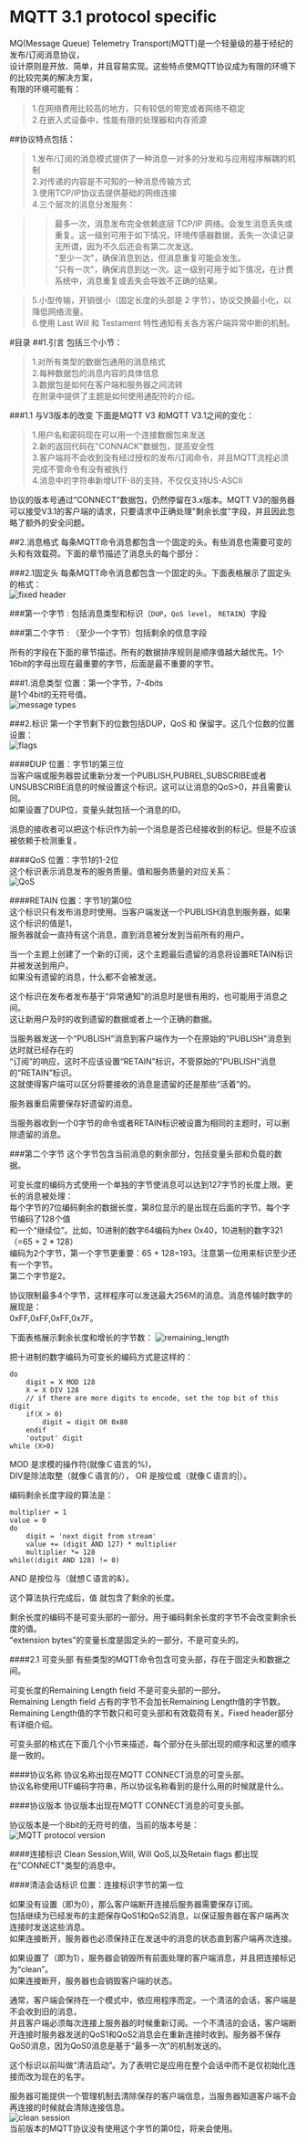 MQTT 3.1 protocol specific
===================================
MQ(Message Queue) Telemetry Transport(MQTT)是一个轻量级的基于经纪的发布/订阅消息协议，  
设计原则是开放、简单，并且容易实现。这些特点使MQTT协议成为有限的环境下的比较完美的解决方案，  
有限的环境可能有：
>1.在网络费用比较高的地方，只有较低的带宽或者网络不稳定  
>2.在嵌入式设备中，性能有限的处理器和内存资源  

##协议特点包括：
>1.发布/订阅的消息模式提供了一种消息一对多的分发和与应用程序解耦的机制  
>2.对传递的内容是不可知的一种消息传输方式  
>3.使用TCP/IP协议去提供基础的网络连接  
>4.三个层次的消息分发服务：

>>最多一次，消息发布完全依赖底层 TCP/IP 网络。会发生消息丢失或重复。这一级别可用于如下情况，环境传感器数据，丢失一次读记录无所谓，因为不久后还会有第二次发送。  
>>"至少一次"，确保消息到达，但消息重复可能会发生。  
>>"只有一次"，确保消息到达一次。这一级别可用于如下情况，在计费系统中，消息重复或丢失会导致不正确的结果。

>5.小型传输，开销很小（固定长度的头部是 2 字节），协议交换最小化，以降低网络流量。  
>6.使用 Last Will 和 Testament 特性通知有关各方客户端异常中断的机制。  

#目录
##1.引言
包括三个小节：
>1.对所有类型的数据包通用的消息格式  
>2.每种数据包的消息内容的具体信息  
>3.数据包是如何在客户端和服务器之间流转  
在附录中提供了主题是如何使用通配符的介绍。

###1.1 与V3版本的改变
下面是MQTT V3 和MQTT V3.1之间的变化：
>1.用户名和密码现在可以用一个连接数据包来发送  
>2.新的返回代码在"CONNACK"数据包，提高安全性  
>3.客户端将不会收到没有经过授权的发布/订阅命令，并且MQTT流程必须完成不管命令有没有被执行  
>4.消息中的字符串新增UTF-8的支持，不仅仅支持US-ASCII  

协议的版本号通过“CONNECT”数据包，仍然停留在3.x版本。MQTT V3的服务器可以接受V3.1的客户端的请求，只要请求中正确处理"剩余长度"字段，并且因此忽略了额外的安全问题。

##2.消息格式
每条MQTT命令消息都包含一个固定的头。有些消息也需要可变的头和有效载荷。下面的章节描述了消息头的每个部分：

###2.1固定头
每条MQTT命令消息都包含一个固定的头。下面表格展示了固定头的格式：  
![fixed header](http://ww3.sinaimg.cn/large/92540662jw1eahg7z7vz8j20gz02ijrj.jpg)

###第一个字节
:    包括消息类型和标识（`DUP`，`QoS level`， `RETAIN`）字段    

###第二个字节
:    （至少一个字节）包括剩余的信息字段

所有的字段在下面的章节描述。所有的数据排序规则是顺序值越大越优先。1个16bit的字母出现在最重要的字节，后面是最不重要的字节。

###1.消息类型
位置：第一个字节，7-4bits  
是1个4bit的无符号值。  
![message types](http://ww4.sinaimg.cn/large/92540662jw1eahg810ro9j20ek0g9gnz.jpg)

###2.标识
第一个字节剩下的位数包括DUP，QoS 和 保留字。这几个位数的位置设置：  
![flags](http://ww4.sinaimg.cn/large/92540662jw1eahg80a0ibj208c0370su.jpg)

####DUP
位置：字节1的第三位  
当客户端或服务器尝试重新分发一个PUBLISH,PUBREL,SUBSCRIBE或者  
UNSUBSCRIBE消息的时候设置这个标识。这可以让消息的QoS>0，并且需要认同。  
如果设置了DUP位，变量头就包括一个消息的ID。

消息的接收者可以把这个标识作为前一个消息是否已经接收到的标记。但是不应该被依赖于检测重复。

####QoS
位置：字节1的1-2位  
这个标识表示消息发布的服务质量。值和服务质量的对应关系：  
![QoS](http://ww2.sinaimg.cn/large/92540662jw1eaiib4h5s5j20fq04it97.jpg)

####RETAIN
位置：字节1的第0位  
这个标识只有发布消息时使用。当客户端发送一个PUBLISH消息到服务器，如果这个标识的值是1，  
服务器就会一直持有这个消息，直到消息被分发到当前所有的用户。

当一个主题上创建了一个新的订阅，这个主题最后遗留的消息将设置RETAIN标识并被发送到用户。  
如果没有遗留的消息，什么都不会被发送。  

这个标识在发布者发布基于“异常通知”的消息时是很有用的，也可能用于消息之间。  
这让新用户及时的收到遗留的数据或者上一个正确的数据。

当服务器发送一个“PUBLISH”消息到客户端作为一个在原始的"PUBLISH"消息到达时就已经存在的  
“订阅”的响应，这时不应该设置“RETAIN”标识，不管原始的"PUBLISH"消息的“RETAIN”标识。  
这就使得客户端可以区分将要接收的消息是遗留的还是那些“活着”的。

服务器重启需要保存好遗留的消息。  

当服务器收到一个0字节的命令或者RETAIN标识被设置为相同的主题时，可以删除遗留的消息。

###第二个字节
这个字节包含当前消息的剩余部分，包括变量头部和负载的数据。

可变长度的编码方式使用一个单独的字节使消息可以达到127字节的长度上限。更长的消息被处理：  
每个字节的7位编码剩余的数据长度，第8位显示的是出现在后面的字节。每个字节编码了128个值    
和一个“继续位”。比如，10进制的数字64编码为hex 0x40，10进制的数字321（=65 + 2 * 128）  
编码为2个字节，第一个字节更重要：65 + 128=193。注意第一位用来标识至少还有一个字节。  
第二个字节是2。  

协议限制最多4个字节，这样程序可以发送最大256Ｍ的消息。消息传输时数字的展现是：  
0xFF,0xFF,0xFF,0x7F。

下面表格展示剩余长度和增长的字节数：
![remaining_length](http://ww1.sinaimg.cn/large/92540662jw1eaik06fmpyj20j604ljs3.jpg)

把十进制的数字编码为可变长的编码方式是这样的：
```
do
    digit = X MOD 128
    X = X DIV 128
    // if there are more digits to encode, set the top bit of this digit
    if(X > 0)
        digit = digit OR 0x80
    endif
    'output' digit
while (X>0)
```

MOD 是求模的操作符(就像Ｃ语言的%)，  
DIV是除法取整（就像Ｃ语言的/），
OR 是按位或（就像Ｃ语言的|）。

编码剩余长度字段的算法是：  
```
multiplier = 1
value = 0
do
    digit = 'next digit from stream'
    value += (digit AND 127) * multiplier
    multiplier *= 128
while((digit AND 128) != 0)
```

AND 是按位与（就想Ｃ语言的&）。

这个算法执行完成后，值 就包含了剩余的长度。

剩余长度的编码不是可变头部的一部分。用于编码剩余长度的字节不会改变剩余长度的值。  
“extension bytes”的变量长度是固定头的一部分，不是可变头的。

####2.1 可变头部
有些类型的MQTT命令包含可变头部，存在于固定头和数据之间。

可变长度的Remaining Length field 不是可变头部的一部分。  
Remaining Length field 占有的字节不会加长Remaining Length值的字节数。  
Remaining Length值的字节数只和可变头部和有效载荷有关。Fixed header部分有详细介绍。

可变头部的格式在下面几个小节来描述，每个部分在头部出现的顺序和这里的顺序是一致的。

####协议名称
协议名称出现在MQTT CONNECT消息的可变头部。  
协议名称使用UTF编码字符串，所以协议名称看到的是什么用的时候就是什么。  

####协议版本
协议版本出现在MQTT CONNECT消息的可变头部。

协议版本是一个8bit的无符号的值，当前的版本号是：  
![MQTT protocol version](http://ww2.sinaimg.cn/large/92540662jw1eajo9owr2jj20jr02uaa7.jpg)

####连接标识
Clean Session,Will, Will QoS,以及Retain flags 都出现在"CONNECT"类型的消息中。  

####清洁会话标识
位置：连接标识字节的第一位  

如果没有设置（即为0），那么客户端断开连接后服务器需要保存订阅。  
包括继续为已经发布的主题保存QoS1和QoS2消息，以保证服务器在客户端再次连接时发送这些消息。  
如果连接断开，服务器也必须保持正在发送中的消息的状态直到客户端再次连接。

如果设置了（即为1），服务器会销毁所有前面处理的客户端消息，并且把连接标记为“clean”。  
如果连接断开，服务器也会销毁客户端的状态。  

通常，客户端会保持在一个模式中，依应用程序而定。一个清洁的会话，客户端是不会收到旧的消息，  
并且客户端必须每次连接上服务器的时候重新订阅。一个不清洁的会话，客户端断开连接时服务器发送的QoS1和QoS2消息会在重新连接时收到。服务器不保存QoS0消息，因为QoS0消息是基于“最多一次”的机制发送的。

这个标识以前叫做“清洁启动”。为了表明它是应用在整个会话中而不是仅初始化连接而改为现在的名字。

服务器可能提供一个管理机制去清除保存的客户端信息，当服务器知道客户端不会再连接的时候就会清除连接信息。  
![clean session](http://ww2.sinaimg.cn/large/92540662jw1eajoywmtz0j20jn03f0t3.jpg)  
当前版本的MQTT协议没有使用这个字节的第0位，将来会使用。

